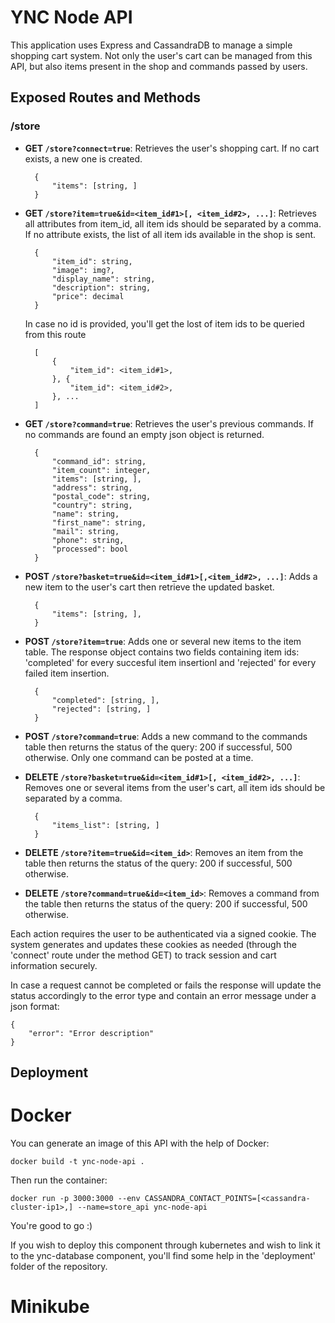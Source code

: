 # YNC Node API

This application uses Express and CassandraDB to manage a simple shopping cart system. Not only the user's cart can be managed from this API, but also items present in the shop and commands passed by users.

## Exposed Routes and Methods

### /store

- **GET `/store?connect=true`**: Retrieves the user's shopping cart. If no cart exists, a new one is created.

        {
            "items": [string, ]
        }

- **GET `/store?item=true&id=<item_id#1>[, <item_id#2>, ...]`**: Retrieves all attributes from item_id, all item ids should be separated by a comma. If no attribute exists, the list of all item ids available in the shop is sent.

        {
            "item_id": string,
            "image": img?,
            "display_name": string,
            "description": string,
            "price": decimal
        }

    In case no id is provided, you'll get the lost of item ids to be queried from this route

        [
            {
                "item_id": <item_id#1>,
            }, {
                "item_id": <item_id#2>,
            }, ...
        ]

- **GET `/store?command=true`**: Retrieves the user's previous commands. If no commands are found an empty json object is returned.

        {
            "command_id": string,
            "item_count": integer,
            "items": [string, ],
            "address": string,
            "postal_code": string,
            "country": string,
            "name": string,
            "first_name": string,
            "mail": string,
            "phone": string,
            "processed": bool
        }

- **POST `/store?basket=true&id=<item_id#1>[,<item_id#2>, ...]`**: Adds a new item to the user's cart then retrieve the updated basket.

        {
            "items": [string, ],
        }

- **POST `/store?item=true`**: Adds one or several new items to the item table. The response object contains two fields containing item ids: 'completed' for every succesful item insertionl and 'rejected' for every failed item insertion.

        {
            "completed": [string, ],
            "rejected": [string, ]
        }

- **POST `/store?command=true`**: Adds a new command to the commands table then returns the status of the query: 200 if successful, 500 otherwise. Only one command can be posted at a time.

- **DELETE `/store?basket=true&id=<item_id#1>[, <item_id#2>, ...]`**: Removes one or several items from the user's cart, all item ids should be separated by a comma.

        {
            "items_list": [string, ]
        }

- **DELETE `/store?item=true&id=<item_id>`**: Removes an item from the table then returns the status of the query: 200 if successful, 500 otherwise.

- **DELETE `/store?command=true&id=<item_id>`**: Removes a command from the table then returns the status of the query: 200 if successful, 500 otherwise.

Each action requires the user to be authenticated via a signed cookie. The system generates and updates these cookies as needed (through the 'connect' route under the method GET) to track session and cart information securely.

In case a request cannot be completed or fails the response will update the status accordingly to the error type and contain an error message under a json format:

    {
        "error": "Error description"
    }

## Deployment

# Docker

You can generate an image of this API with the help of Docker:

    docker build -t ync-node-api .

Then run the container:

    docker run -p 3000:3000 --env CASSANDRA_CONTACT_POINTS=[<cassandra-cluster-ip1>,] --name=store_api ync-node-api

You're good to go :)

If you wish to deploy this component through kubernetes and wish to link it to the ync-database component, you'll find some help in the 'deployment' folder of the repository.

# Minikube